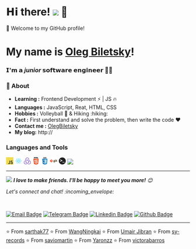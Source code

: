 # 𝗛𝗶 there! <img src="https://user-images.githubusercontent.com/5679180/79618120-0daffb80-80be-11ea-819e-d2b0fa904d07.gif" width="27px">  👋

🎉 Welcome to my GitHub profile!

# My name is  [**Oleg Biletsky**](https://github.com/OlegBiletsky)!  

### 𝗜'𝗺 𝗮 ***junior*** 𝘀𝗼𝗳𝘁𝘄𝗮𝗿𝗲 𝗲𝗻𝗴𝗶𝗻𝗲𝗲𝗿 👨‍💻



### 🧐 About

-  **Learning :** Frontend Development :zap: | JS :fire:    
-  **Languages :** JavaScript, Reat, HTML, CSS
-  **Hobbies :** Volleyball :volleyball: & Hiking :hiking:
-  **Fact :** First understand and solve the problem, then write the code :heart:
-  **Contact me :** [OlegBiletsky](mailto:ol.biletsky@gmail.com)
-  **My blog:** http://


### Languages and Tools

<code><img height="20" src="https://raw.githubusercontent.com/github/explore/80688e429a7d4ef2fca1e82350fe8e3517d3494d/topics/javascript/javascript.png"></code>
<code><img height="20" src="https://raw.githubusercontent.com/github/explore/80688e429a7d4ef2fca1e82350fe8e3517d3494d/topics/react/react.png"></code>
<code><img height="20" src="https://raw.githubusercontent.com/github/explore/80688e429a7d4ef2fca1e82350fe8e3517d3494d/topics/redux/redux.png"></code>
<code><img height="20" src="https://raw.githubusercontent.com/github/explore/80688e429a7d4ef2fca1e82350fe8e3517d3494d/topics/html/html.png"></code>
<code><img height="20" src="https://raw.githubusercontent.com/github/explore/80688e429a7d4ef2fca1e82350fe8e3517d3494d/topics/css/css.png"></code>
<code><img height="20" src="https://raw.githubusercontent.com/github/explore/80688e429a7d4ef2fca1e82350fe8e3517d3494d/topics/git/git.png"></code>
<code><img height="20" src="https://raw.githubusercontent.com/github/explore/80688e429a7d4ef2fca1e82350fe8e3517d3494d/topics/terminal/terminal.png"></code>
<code><img height="20" src="https://cdn.svgporn.com/logos/visual-studio-code.svg"></code>

---

<img src="https://media.giphy.com/media/LnQjpWaON8nhr21vNW/giphy.gif" width="60"> <em><b>I love to make friends. I'll be happy to meet you more!</b> 😊</em>



<p align="left"> 
  <i> Let's connect and chat! :incoming_envelope: </i>
</p>

<br/>

[![Email Badge](https://img.shields.io/badge/gmail-D14836?&style=for-the-badge&logo=gmail&logoColor=white)](mailto:ol.biletsky@gmail.com)
[![Telegram Badge](https://img.shields.io/badge/telegram-D14836?color=2CA5E0&style=for-the-badge&logo=telegram&logoColor=white)](https://t.me/@olbiletsky)
[![Linkedin Badge](https://img.shields.io/badge/linkedin-%230077B5.svg?&style=for-the-badge&logo=linkedin&logoColor=white)](https://www.linkedin.com/in/olegbiletsky/)
[![Github Badge](https://img.shields.io/badge/github-%23100000.svg?&style=for-the-badge&logo=github&logoColor=white)](https://github.com/OlegBiletsky?tab=repositories)




---
⭐️ From [sarthak77](https://github.com/sarthak77)
⭐️ From [WangNingkai](https://github.com/WangNingkai)
⭐️ From [Umair Jibran](https://github.com/umairjibran)
⭐️ From [sy-records](https://github.com/sy-records)
⭐️ From [saviomartin](https://github.com/saviomartin)
⭐️ From [Yaronzz](https://github.com/yaronzz)
⭐️ From [victorabarros](https://github.com/victorabarros/victorabarros)


